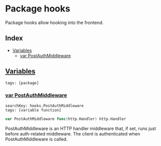 # Package hooks

Package hooks allow hooking into the frontend. 

## Index

* [Variables](#var)
    * [var PostAuthMiddleware](#PostAuthMiddleware)


## <a id="var" href="#var">Variables</a>

```
tags: [package]
```

### <a id="PostAuthMiddleware" href="#PostAuthMiddleware">var PostAuthMiddleware</a>

```
searchKey: hooks.PostAuthMiddleware
tags: [variable function]
```

```Go
var PostAuthMiddleware func(http.Handler) http.Handler
```

PostAuthMiddleware is an HTTP handler middleware that, if set, runs just before auth-related middleware. The client is authenticated when PostAuthMiddleware is called. 

